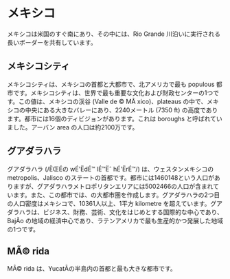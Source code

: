 # メキシコ

メキシコは米国のすぐ南にあり、その中には、Rio Grande 川沿いに実行される長いボーダーを共有しています。

## メキシコシティ

メキシコシティは、メキシコの首都と大都市で、北アメリカで最も populous 都市です。メキシコシティは、世界で最も重要な文化および財政センターの1つです。この値は、メキシコの渓谷 (Valle de © MÃ xico)、plateaus の中で、メキシコの中央にある大きなバレーにあり、2240メートル (7350 ft) の高度であります。都市には16個のディビジョンがあります。これは boroughs と呼ばれていました。アーバン area の人口は約2100万です。

## グアダラハラ

グアダラハラ (/ËŒÉの wÉ'ËdÉ™ lÉ™Ëˆ hÉ'ËrÉ™/) は、ウェスタンメキシコの metropolis、Jalisco のステートの首都です。都市には1460148という人口がありますが、グアダラハラメトロポリタンエリアには5002466の人口が含まれています。また、この都市では、の大都市圏を作成します。グアダラハラの2つ目の人口密度はメキシコで、10361人以上、1平方 kilometre を超えています。グアダラハラは、ビジネス、財務、芸術、文化をはじめとする国際的な中心であり、BajÃo の地域の経済中心であり、ラテンアメリカで最も生産的かつ発展した地域の1つです。

## MÃ© rida

MÃ© rida は、YucatÃの半島内の首都と最も大きな都市です。



